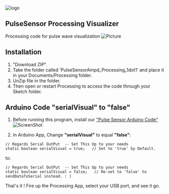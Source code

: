 ![logo](https://avatars0.githubusercontent.com/u/7002937?v=3&s=200)


## PulseSensor Processing Visualizer
Processing code for pulse wave visualization
![Picture](https://github.com/WorldFamousElectronics/PulseSensor_Amped_Processing_Visualizer/blob/master/ScreenShot.png)


## Installation
1.  "Download ZIP".
2.  Take the folder called 'PulseSensorAmpd_Processing_1dot1' and place it in your
Documents/Processing folder.
3.  UnZip file in the folder. 
4.  Then open or restart Processing to access the code through your Sketch folder.


## Arduino Code "serialVisual" to "false"
1. Before running this program, install our <a href="https://github.com/WorldFamousElectronics/PulseSensor_Amped_Arduinor"> "Pulse Sensor Arduino Code"</a>
![ScreenShot](https://github.com/WorldFamousElectronics/PulseSensor_Amped_Arduino/blob/master/pics/ScreenCapArduino.png) 


2.  In Arduino App, Change **"serialVisual"** to equal **"false"**:
```
// Regards Serial OutPut  -- Set This Up to your needs
static boolean serialVisual = true;   // Set to 'true' by Default. 
```

to:
```
// Regards Serial OutPut  -- Set This Up to your needs
static boolean serialVisual = false;   // Re-set to 'false' to sendDataToSerial instead. : ) 

```

That's it !  Fire up the Processing App, select your USB port, and see it go. 
